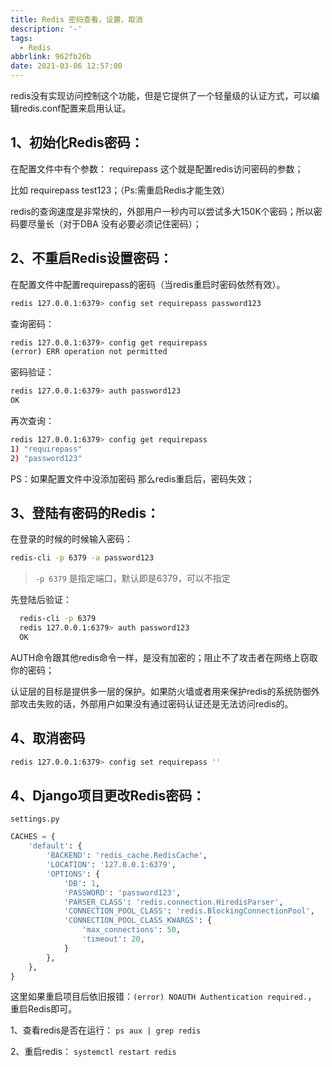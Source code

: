 ```yaml
---
title: Redis 密码查看，设置，取消
description: '-'
tags:
  - Redis
abbrlink: 962fb26b
date: 2021-03-06 12:57:00
---
```




redis没有实现访问控制这个功能，但是它提供了一个轻量级的认证方式，可以编辑redis.conf配置来启用认证。



## 1、初始化Redis密码：

  在配置文件中有个参数： requirepass 这个就是配置redis访问密码的参数；

  比如 requirepass test123；（Ps:需重启Redis才能生效）

  redis的查询速度是非常快的，外部用户一秒内可以尝试多大150K个密码；所以密码要尽量长（对于DBA 没有必要必须记住密码）；

## 2、不重启Redis设置密码：

  在配置文件中配置requirepass的密码（当redis重启时密码依然有效）。

```bash
redis 127.0.0.1:6379> config set requirepass password123
```

  查询密码：

```bash
redis 127.0.0.1:6379> config get requirepass
(error) ERR operation not permitted
```

  密码验证：

```bash
redis 127.0.0.1:6379> auth password123
OK
```

  再次查询：

```bash
redis 127.0.0.1:6379> config get requirepass
1) "requirepass"
2) "password123"
```

  PS：如果配置文件中没添加密码 那么redis重启后，密码失效；

 ## 3、登陆有密码的Redis：

  在登录的时候的时候输入密码： 

```bash
redis-cli -p 6379 -a password123
```

> `-p 6379` 是指定端口，默认即是6379，可以不指定

先登陆后验证：

```bash
  redis-cli -p 6379
  redis 127.0.0.1:6379> auth password123
  OK
```

  AUTH命令跟其他redis命令一样，是没有加密的；阻止不了攻击者在网络上窃取你的密码；

  认证层的目标是提供多一层的保护。如果防火墙或者用来保护redis的系统防御外部攻击失败的话，外部用户如果没有通过密码认证还是无法访问redis的。



## 4、取消密码

```bash
redis 127.0.0.1:6379> config set requirepass ''
```



## 4、Django项目更改Redis密码：

`settings.py`

```python
CACHES = {
    'default': {
        'BACKEND': 'redis_cache.RedisCache',
        'LOCATION': '127.0.0.1:6379',
        'OPTIONS': {
            'DB': 1,
            'PASSWORD': 'password123',
            'PARSER_CLASS': 'redis.connection.HiredisParser',
            'CONNECTION_POOL_CLASS': 'redis.BlockingConnectionPool',
            'CONNECTION_POOL_CLASS_KWARGS': {
                'max_connections': 50,
                'timeout': 20,
            }
        },
    },
}
```

这里如果重启项目后依旧报错：`(error) NOAUTH Authentication required.`， 重启Redis即可。

1、查看redis是否在运行： `ps aux | grep redis`

2、重启redis：  `systemctl restart redis`